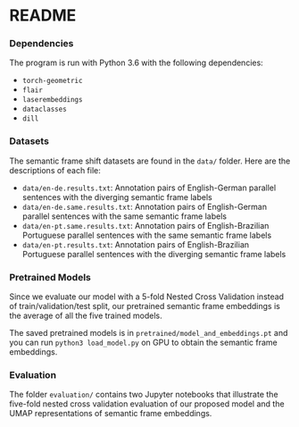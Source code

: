 # README

### Dependencies

The program is run with Python 3.6 with the following dependencies:

- `torch-geometric`
- `flair`
- `laserembeddings`
- `dataclasses`
- `dill`

### Datasets
The semantic frame shift datasets are found in the `data/` folder. Here are the descriptions of each file:

- `data/en-de.results.txt`: Annotation pairs of English-German parallel sentences with the diverging semantic frame labels
- `data/en-de.same.results.txt`: Annotation pairs of English-German parallel sentences with the same semantic frame labels
- `data/en-pt.same.results.txt`: Annotation pairs of English-Brazilian Portuguese parallel sentences with the same semantic frame labels
- `data/en-pt.results.txt`: Annotation pairs of English-Brazilian Portuguese parallel sentences with the diverging semantic frame labels

### Pretrained Models
Since we evaluate our model with a 5-fold Nested Cross Validation instead of train/validation/test split, our pretrained semantic frame embeddings is the average of all the five trained models. 

The saved pretrained models is in `pretrained/model_and_embeddings.pt` and you can run `python3 load_model.py` on GPU to obtain the semantic frame embeddings.

### Evaluation
The folder `evaluation/` contains two Jupyter notebooks that illustrate the five-fold nested cross validation evaluation of our proposed model and the UMAP representations of semantic frame embeddings.
